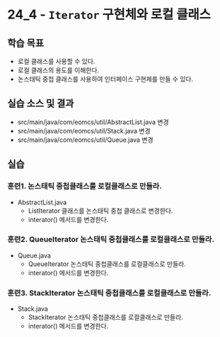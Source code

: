 # 24_4 - `Iterator` 구현체와 로컬 클래스

## 학습 목표

- 로컬 클래스를 사용할 수 있다.
- 로컬 클래스의 용도를 이해한다.
- 논스태틱 중첩 클래스를 사용하여 인터페이스 구현체를 만들 수 있다.


## 실습 소스 및 결과

- src/main/java/com/eomcs/util/AbstractList.java 변경
- src/main/java/com/eomcs/util/Stack.java 변경
- src/main/java/com/eomcs/util/Queue.java 변경

## 실습

### 훈련1. 논스태틱 중첩클래스를 로컬클래스로 만들라.

- AbstractList.java
  - ListIterator 클래스를 논스태틱 중첩 클래스로 변경한다.
  - interator() 메서드를 변경한다.

### 훈련2. QueueIterator 논스태틱 중첩클래스를 로컬클래스로 만들라.

- Queue.java
  - QueueIterator 논스태틱 중첩클래스를 로컬클래스로 만들라.
  - interator() 메서드를 변경한다.

### 훈련3. StackIterator 논스태틱 중첩클래스를 로컬클래스로 만들라.

- Stack.java
  - StackIterator 논스태틱 중첩클래스를 로컬클래스로 만들라.
  - interator() 메서드를 변경한다.
